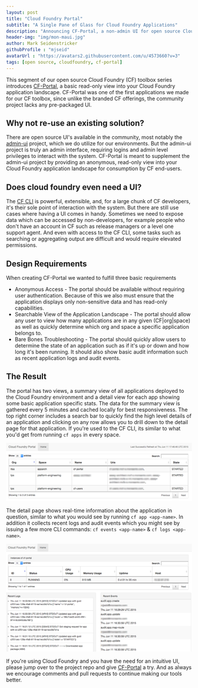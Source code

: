 ```yaml
---
layout: post
title: "Cloud Foundry Portal"
subtitle: "A Single Pane of Glass for Cloud Foundry Applications"
description: "Announcing CF-Portal, a non-admin UI for open source Cloud Foundry"
header-img: "img/mon-maui.jpg"
author: Mark Seidenstricker 
githubProfile : "mjseid"
avatarUrl : "https://avatars2.githubusercontent.com/u/4573660?v=3"
tags: [open source, cloudfoundry, cf-portal]
---
```


This segment of our open source Cloud Foundry (CF) toolbox series introduces [CF-Portal](https://github.com/MonsantoCo/cf-portal), a basic read-only view into your Cloud Foundry application landscape.  CF-Portal was one of the first applications we made for our CF toolbox, since unlike the branded CF offerings, the community project lacks any pre-packaged UI.

## Why not re-use an existing solution?
There are open source UI's available in the community, most notably the [admin-ui](https://github.com/cloudfoundry-incubator/admin-ui) project, which we do utilize for our environments.  But the admin-ui project is truly an admin interface, requiring logins and admin level privileges to interact with the system.  CF-Portal is meant to supplement the admin-ui project by providing an anonymous, read-only view into your Cloud Foundry application landscape for consumption by CF end-users.

## Does cloud foundry even need a UI?
The [CF CLI](https://github.com/cloudfoundry/cli) is powerful, extensible, and, for a large chunk of CF developers, it's their sole point of interaction with the system.  But there are still use cases where having a UI comes in handy. Sometimes we need to expose data which can be accessed by non-developers, for example people who don't have an account in CF such as release managers or a level one support agent.  And even with access to the CF CLI, some tasks such as searching or aggregating output are difficult and would require elevated permissions.

## Design Requirements
When creating CF-Portal we wanted to fulfill three basic requirements

* Anonymous Access - The portal should be available without requiring user authentication.  Because of this we also must ensure that the application displays only non-sensitive data and has read-only capabilities.
* Searchable View of the Application Landscape - The portal should allow any user to view how many applications are in any given (CF|org|space) as well as quickly determine which org and space a specific application belongs to.
* Bare Bones Troubleshooting - The portal should quickly allow users to determine the state of an application such as if it's up or down and how long it's been running.  It should also show basic audit information such as recent application logs and audit events.

## The Result
The portal has two views, a summary view of all applications deployed to the Cloud Foundry environment and a detail view for each app showing some basic application specific stats.  The data for the summary view is gathered every 5 minutes and cached locally for best responsiveness.  The top right corner includes a search bar to quickly find the high level details of an application and clicking on any row allows you to drill down to the detail page for that application. If you're used to the CF CLI, its similar to what you'd get from running `cf apps` in every space.  


![Home Page](/img/cfportal-home.png)

The detail page shows real-time information about the application in question, similar to what you would see by running `cf app <app-name>`.  In addition it collects recent logs and audit events which you might see by issuing a few more CLI commands: `cf events <app-name>` & `cf logs <app-name>`.

![Detail Page](/img/cfportal-detail.png)

If you're using Cloud Foundry and you have the need for an intuitive UI, please jump over to the project repo and give [CF-Portal](https://github.com/MonsantoCo/cf-portal) a try.  And as always we encourage comments and pull requests to continue making our tools better.
